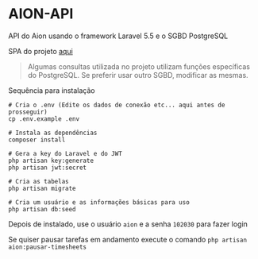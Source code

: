 # AION-API

API do Aion usando o framework Laravel 5.5 e o SGBD PostgreSQL

SPA do projeto [aqui](http://github.com/ati-urcamp/aion)

> Algumas consultas utilizada no projeto utilizam funções específicas do PostgreSQL. Se preferir usar outro SGBD, modificar as mesmas.

Sequência para instalação

```
# Cria o .env (Edite os dados de conexão etc... aqui antes de prosseguir)
cp .env.example .env

# Instala as dependências
composer install

# Gera a key do Laravel e do JWT
php artisan key:generate
php artisan jwt:secret

# Cria as tabelas
php artisan migrate

# Cria um usuário e as informações básicas para uso
php artisan db:seed
```

Depois de instalado, use o usuário `aion` e a senha `102030` para fazer login

Se quiser pausar tarefas em andamento execute o comando `php artisan aion:pausar-timesheets`

